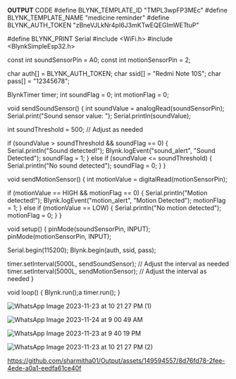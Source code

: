 **OUTPUT**
CODE
#define BLYNK_TEMPLATE_ID "TMPL3wpFP3MEc"
#define BLYNK_TEMPLATE_NAME "medicine reminder"
#define BLYNK_AUTH_TOKEN "zBneVJLkNr4pI6J3mKTwEQEGImWETtuP"

#define BLYNK_PRINT Serial
#include <WiFi.h>
#include <BlynkSimpleEsp32.h>

const int soundSensorPin = A0;
const int motionSensorPin = 2;

char auth[] = BLYNK_AUTH_TOKEN;
char ssid[] = "Redmi Note 10S";
char pass[] = "12345678";

BlynkTimer timer;
int soundFlag = 0;
int motionFlag = 0;

void sendSoundSensor() {
  int soundValue = analogRead(soundSensorPin);
  Serial.print("Sound sensor value: ");
  Serial.println(soundValue);

  int soundThreshold = 500;  // Adjust as needed

  if (soundValue > soundThreshold && soundFlag == 0) {
    Serial.println("Sound detected!");
    Blynk.logEvent("sound_alert", "Sound Detected");
    soundFlag = 1;
  } else if (soundValue <= soundThreshold) {
    Serial.println("No sound detected");
    soundFlag = 0;
  }
}

void sendMotionSensor() {
  int motionValue = digitalRead(motionSensorPin);

  if (motionValue == HIGH && motionFlag == 0) {
    Serial.println("Motion detected!");
    Blynk.logEvent("motion_alert", "Motion Detected");
    motionFlag = 1;
  } else if (motionValue == LOW) {
    Serial.println("No motion detected");
    motionFlag = 0;
  }
}

void setup() {
  pinMode(soundSensorPin, INPUT);
  pinMode(motionSensorPin, INPUT);

  Serial.begin(115200);
  Blynk.begin(auth, ssid, pass);

  timer.setInterval(5000L, sendSoundSensor);  // Adjust the interval as needed
  timer.setInterval(5000L, sendMotionSensor); // Adjust the interval as needed
}

void loop() {
  Blynk.run();a
  timer.run();
}



![WhatsApp Image 2023-11-23 at 10 21 27 PM (1)](https://github.com/sharmitha01/Output/assets/149594557/037f9cfe-9017-42d2-8b2c-91d8d4e52fa6)

![WhatsApp Image 2023-11-24 at 9 00 49 AM](https://github.com/sharmitha01/Output/assets/149594557/b4cd29aa-e021-473b-8622-9c3adabdadd0)

![WhatsApp Image 2023-11-23 at 9 40 19 PM](https://github.com/sharmitha01/Output/assets/149594557/9e966323-fc1f-435b-9056-97d28239ea07)

![WhatsApp Image 2023-11-23 at 10 21 27 PM (2)](https://github.com/sharmitha01/Output/assets/149594557/9e46b3ac-ffcf-4dfb-9d46-4c782a276f64)







https://github.com/sharmitha01/Output/assets/149594557/8d76fd78-2fee-4ede-a0a1-eedfa61ce40f





